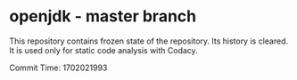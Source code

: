 # openjdk - master branch

This repository contains frozen state of the repository.
Its history is cleared. It is used only for static code
analysis with Codacy.

Commit Time: 1702021993